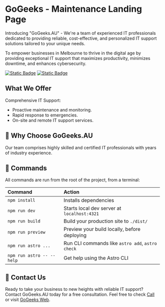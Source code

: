 # GoGeeks - Maintenance Landing Page

Introducing "GoGeeks.AU" - We're a team of experienced IT professionals dedicated to providing reliable, cost-effective, and personalized IT support solutions tailored to your unique needs.

To empower businesses in Melbourne to thrive in the digital age by providing exceptional IT support that maximizes productivity, minimizes downtime, and enhances cybersecurity.

[![Static Badge](https://img.shields.io/badge/SiteBy-Victoria%20IT-blue)](https://www.victoriait.com.au)
[![Static Badge](https://img.shields.io/badge/GoGeeks-black)](https://www.gogeeks.au/)

## What We Offer

Comprehensive IT Support:

- Proactive maintenance and monitoring.
- Rapid response to emergencies.
- On-site and remote IT support services.

## 🚀 Why Choose GoGeeks.AU

Our team comprises highly skilled and certified IT professionals with years of industry experience.

## 🧞 Commands

All commands are run from the root of the project, from a terminal:

| Command                   | Action                                           |
| :------------------------ | :----------------------------------------------- |
| `npm install`             | Installs dependencies                            |
| `npm run dev`             | Starts local dev server at `localhost:4321`      |
| `npm run build`           | Build your production site to `./dist/`          |
| `npm run preview`         | Preview your build locally, before deploying     |
| `npm run astro ...`       | Run CLI commands like `astro add`, `astro check` |
| `npm run astro -- --help` | Get help using the Astro CLI                     |

## 👀 Contact Us

Ready to take your business to new heights with reliable IT support? Contact GoGeeks.AU today for a free consultation. Feel free to check [Call](tel:1300123457) or visit [GoGeeks Web](https://www.gogeeks.au).